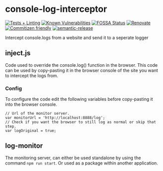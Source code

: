 # console-log-interceptor
[![Tests + Linting](https://github.com/ronaldvandenbroek/console-log-interceptor/workflows/Tests%20+%20Linting/badge.svg)](https://github.com/ronaldvandenbroek/console-log-interceptor/actions?query=workflow%3A%22Unittests+%2B+Linting%22)
[![Known Vulnerabilities](https://snyk.io/test/github/ronaldvandenbroek/console-log-interceptor/badge.svg?targetFile=package.json)](https://snyk.io/test/github/ronaldvandenbroek/console-log-interceptor?targetFile=package.json)
[![FOSSA Status](https://app.fossa.com/api/projects/git%2Bgithub.com%2Fronaldvandenbroek%2Fconsole-log-interceptor.svg?type=shield)](https://app.fossa.com/projects/git%2Bgithub.com%2Fronaldvandenbroek%2Fconsole-log-interceptor?ref=badge_shield)
[![Renovate](https://img.shields.io/badge/renovate-enabled-brightgreen.svg)](https://renovatebot.com)
[![Commitizen friendly](https://img.shields.io/badge/commitizen-friendly-brightgreen.svg)](http://commitizen.github.io/cz-cli/)
[![semantic-release](https://img.shields.io/badge/%20%20%F0%9F%93%A6%F0%9F%9A%80-semantic--release-e10079.svg)](https://github.com/semantic-release/semantic-release)

Intercept console.logs from a website and send it to a seperate logger

## inject.js
Code used to override the console.log() function in the browser.
This code can be used by copy-pasting it in the browser console of the site you want to intercept the logs from.
 
### Config
To configure the code edit the following variables before copy-pasting it into the browser console.

```
// Url of the monitor server.
var monitorUrl = 'http://localhost:8888/log';
// Check if you want the browser to still log as normal or skip that step.
var logOriginal = true;
```

## log-monitor
The monitoring server, can either be used standalone by using the command `npm run start`. 
Or used as a package within another application.



